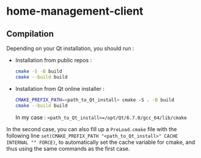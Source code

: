 # home-management-client

## Compilation
Depending on your Qt installation, you should run : 
- Installation from public repos : 
    ``` bash
    cmake -S -B build
    cmake --build build
    ```
- Installation from Qt online installer : 
    ``` bash
    CMAKE_PREFIX_PATH=<path_to_Qt_install> cmake -S . -B build
    cmake --build build
    ```
    In my case : `<path_to_Qt_install>=/opt/Qt/6.7.0/gcc_64/lib/cmake`

In the second case, you can also fill up a `PreLoad.cmake` file with the following line `set(CMAKE_PREFIX_PATH "<path_to_Qt_install>" CACHE INTERNAL "" FORCE)`, to automatically set the cache variable for cmake, and thus using the same commands as the first case.